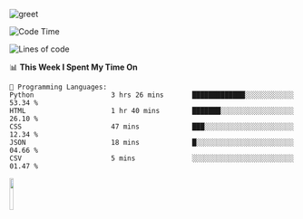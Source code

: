 ![greet](https://user-images.githubusercontent.com/44234583/146624354-9d461392-3676-4e7a-b12f-debc7319f53b.gif) 


<!--START_SECTION:waka-->
![Code Time](http://img.shields.io/badge/Code%20Time-453%20hrs%2043%20mins-blue)

![Lines of code](https://img.shields.io/badge/From%20Hello%20World%20I%27ve%20Written-3.8%20million%20lines%20of%20code-blue)

📊 **This Week I Spent My Time On** 

```text
💬 Programming Languages: 
Python                   3 hrs 26 mins       █████████████░░░░░░░░░░░░   53.34 % 
HTML                     1 hr 40 mins        ███████░░░░░░░░░░░░░░░░░░   26.10 % 
CSS                      47 mins             ███░░░░░░░░░░░░░░░░░░░░░░   12.34 % 
JSON                     18 mins             █░░░░░░░░░░░░░░░░░░░░░░░░   04.66 % 
CSV                      5 mins              ░░░░░░░░░░░░░░░░░░░░░░░░░   01.47 % 
```


<!--END_SECTION:waka-->
<img src="https://user-images.githubusercontent.com/44234583/191059235-95ebfce1-7fc7-4eee-baff-214d902e7c18.gif" width="12%"/>
